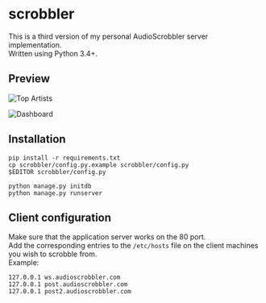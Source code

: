 # scrobbler

This is a third version of my personal AudioScrobbler server implementation.  
Written using Python 3.4+.


## Preview

![Top Artists](https://user-images.githubusercontent.com/2741725/27836970-7f7905a0-60ea-11e7-9c5d-dd4ea1cc02ae.png)

![Dashboard](https://user-images.githubusercontent.com/2741725/27836983-8e5b0a50-60ea-11e7-92f2-c97751b86800.png)


## Installation
    
    pip install -r requirements.txt
    cp scrobbler/config.py.example scrobbler/config.py
    $EDITOR scrobbler/config.py

    python manage.py initdb
    python manage.py runserver


## Client configuration

Make sure that the application server works on the 80 port.  
Add the corresponding entries to the `/etc/hosts` file on the client machines you wish to scrobble from.  
Example:

    127.0.0.1 ws.audioscrobbler.com
    127.0.0.1 post.audioscrobbler.com
    127.0.0.1 post2.audioscrobbler.com

